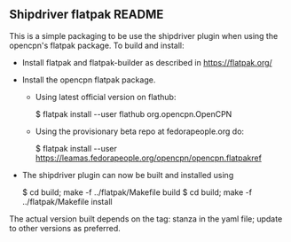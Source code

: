 Shipdriver flatpak README
-------------------------

This is a simple packaging to be use the shipdriver plugin when using
the opencpn's flatpak package. To build and install:

  - Install flatpak and flatpak-builder as described in https://flatpak.org/
  - Install the opencpn  flatpak package.

      + Using latest official version on flathub:

          $ flatpak install --user flathub org.opencpn.OpenCPN

      + Using the provisionary beta repo at fedorapeople.org do:

          $ flatpak install --user \
              https://leamas.fedorapeople.org/opencpn/opencpn.flatpakref

  - The shipdriver plugin can now be built and installed using

      $ cd build; make -f ../flatpak/Makefile build
      $ cd build; make -f ../flatpak/Makefile install

The actual version built depends on the tag: stanza in the yaml file; update to
other versions as preferred.

